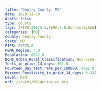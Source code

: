 ```yaml
---
title: "Gentry County, MO"
date: 2020-11-30
draft: false
type: county
tags: [FIPS:29075.0,FEMA:7.0,Non-core,Red]
categories: [MO]
County: Gentry County
State: MO
FIPS: 29075.0
FEMA_Region: 7.0
Population: 6571.0
NCHS_Urban_Rural_Classification: Non-core
Tests_in_prior_14_days: 301.0
Fourteen_day_test_rate_per_100000: 4581.0
Percent_Positivity_in_prior_14_days: 0.312
Level: Red
url: /states/MO/gentry-county
---
```



